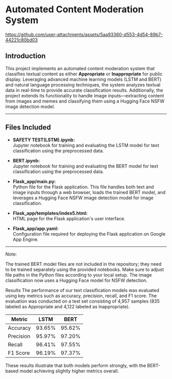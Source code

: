 # Automated Content Moderation System


https://github.com/user-attachments/assets/5aa93360-d553-4d54-89b7-44221c80bd03


## Introduction

This project implements an automated content moderation system that classifies textual content as either **Appropriate** or **Inappropriate** for public display. Leveraging advanced machine learning models (LSTM and BERT) and natural language processing techniques, the system analyzes textual data in real-time to provide accurate classification results. Additionally, the project extends its functionality to handle image inputs—extracting content from images and memes and classifying them using a Hugging Face NSFW image detection model.

---

## Files Included

- **SAFETY TEST(LSTM).ipynb:**  
  Jupyter notebook for training and evaluating the LSTM model for text classification using the preprocessed data.

- **BERT.ipynb:**  
  Jupyter notebook for training and evaluating the BERT model for text classification using the preprocessed data.

- **Flask_app/main.py:**  
  Python file for the Flask application. This file handles both text and image inputs through a web browser, loads the trained BERT model, and leverages a Hugging Face NSFW image detection model for image classification.

- **Flask_app/templates/index5.html:**  
  HTML page for the Flask application's user interface.

- **Flask_app/app.yaml:**  
  Configuration file required for deploying the Flask application on Google App Engine.

---
Note:

The trained BERT model files are not included in the repository; they need to be trained separately using the provided notebooks.
Make sure to adjust file paths in the Python files according to your local setup.
The image classification now uses a Hugging Face model for NSFW detection.

Results
The performance of our text classification models was evaluated using key metrics such as accuracy, precision, recall, and F1 score. The evaluation was conducted on a test set consisting of 4,957 samples (835 labeled as Appropriate and 4,122 labeled as Inappropriate).

| Metric    | LSTM   | BERT   |
|-----------|--------|--------|
| Accuracy  | 93.65% | 95.62% |
| Precision | 95.97% | 97.20% |
| Recall    | 96.41% | 97.55% |
| F1 Score  | 96.19% | 97.37% |

These results illustrate that both models perform strongly, with the BERT-based model achieving slightly higher metrics overall.
